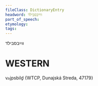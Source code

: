 ```yaml
---
fileClass: DictionaryEntry
headword: ווײַבסבילד
part_of_speech: 
etymology: 
tags: 
---
```

ווײַבסבילד

WESTERN
========

vⲁjpsbild̥ {WTCP, Dunajská Streda, 47179}